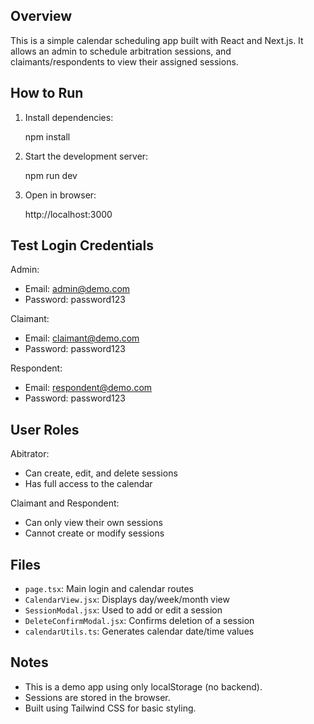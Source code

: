 ## Overview

This is a simple calendar scheduling app built with React and Next.js. It allows an admin to schedule arbitration sessions, and claimants/respondents to view their assigned sessions.

## How to Run

1. Install dependencies:

   npm install

2. Start the development server:

   npm run dev

3. Open in browser:

   http://localhost:3000

## Test Login Credentials

Admin:

- Email: admin@demo.com
- Password: password123

Claimant:

- Email: claimant@demo.com
- Password: password123

Respondent:

- Email: respondent@demo.com
- Password: password123

## User Roles

Abitrator:

- Can create, edit, and delete sessions
- Has full access to the calendar

Claimant and Respondent:

- Can only view their own sessions
- Cannot create or modify sessions

## Files

- `page.tsx`: Main login and calendar routes
- `CalendarView.jsx`: Displays day/week/month view
- `SessionModal.jsx`: Used to add or edit a session
- `DeleteConfirmModal.jsx`: Confirms deletion of a session
- `calendarUtils.ts`: Generates calendar date/time values

## Notes

- This is a demo app using only localStorage (no backend).
- Sessions are stored in the browser.
- Built using Tailwind CSS for basic styling.

